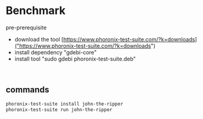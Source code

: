 # Benchmark

pre-prerequisite
- download the tool [https://www.phoronix-test-suite.com/?k=downloads]("https://www.phoronix-test-suite.com/?k=downloads")
- install dependency "gdebi-core"
- install tool "sudo gdebi phoronix-test-suite.deb"

<br>

##  commands
```bash
phoronix-test-suite install john-the-ripper
phoronix-test-suite run john-the-ripper
```

<br>
